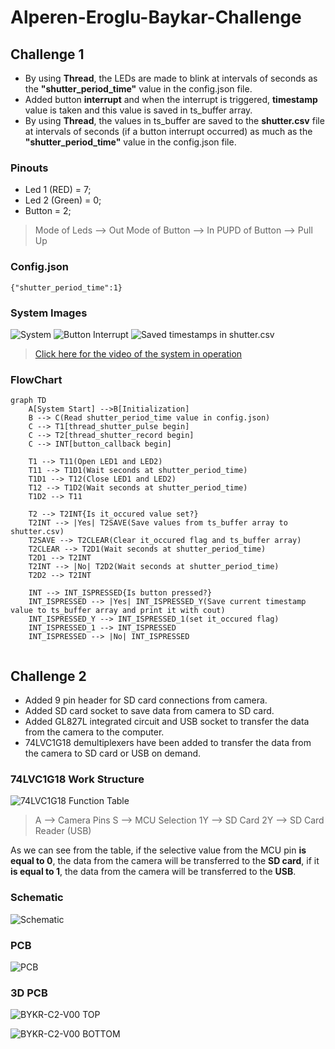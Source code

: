 
# Alperen-Eroglu-Baykar-Challenge
## Challenge 1
- By using **Thread**, the LEDs are made to blink at intervals of seconds as the **"shutter_period_time"** value in the config.json file.
- Added button **interrupt** and when the interrupt is triggered, **timestamp** value is taken and this value is saved in ts_buffer array.
- By using **Thread**, the values in ts_buffer are saved to the **shutter.csv** file at intervals of seconds (if a button interrupt occurred) as much as the **"shutter_period_time"** value in the config.json file.

### Pinouts

- Led 1 (RED) = 7;
- Led 2 (Green) = 0;
- Button = 2;

> Mode of Leds --> Out
> Mode of Button --> In
> PUPD of Button --> Pull Up

### Config.json

    {"shutter_period_time":1}

### System Images

![System](https://i.ibb.co/GPPqQVg/1654244250046.jpg)
![Button Interrupt](https://i.ibb.co/jkR0xM9/1654244250016.jpg)
![Saved timestamps in shutter.csv](https://i.ibb.co/PG6VCc1/1654244249968.jpg)

> [Click here for the video of the system in operation](https://s8.gifyu.com/images/ezgif-3-93caae81eb.gif)

### FlowChart
```mermaid
graph TD
    A[System Start] -->B[Initialization]
    B --> C(Read shutter_period_time value in config.json)
    C --> T1[thread_shutter_pulse begin]
    C --> T2[thread_shutter_record begin]
    C --> INT[button_callback begin]

    T1 --> T11(Open LED1 and LED2)
    T11 --> T1D1(Wait seconds at shutter_period_time)
    T1D1 --> T12(Close LED1 and LED2)
    T12 --> T1D2(Wait seconds at shutter_period_time)
    T1D2 --> T11

    T2 --> T2INT{Is it_occured value set?}
    T2INT --> |Yes| T2SAVE(Save values from ts_buffer array to shutter.csv)
    T2SAVE --> T2CLEAR(Clear it_occured flag and ts_buffer array)
    T2CLEAR --> T2D1(Wait seconds at shutter_period_time)
    T2D1 --> T2INT
    T2INT --> |No| T2D2(Wait seconds at shutter_period_time)
    T2D2 --> T2INT

    INT --> INT_ISPRESSED{Is button pressed?}
    INT_ISPRESSED --> |Yes| INT_ISPRESSED_Y(Save current timestamp value to ts_buffer array and print it with cout)
    INT_ISPRESSED_Y --> INT_ISPRESSED_1(set it_occured flag)
    INT_ISPRESSED_1 --> INT_ISPRESSED
    INT_ISPRESSED --> |No| INT_ISPRESSED
    
```

## Challenge 2

- Added 9 pin header for SD card connections from camera.
- Added SD card socket to save data from camera to SD card.
- Added GL827L integrated circuit and USB socket to transfer the data from the camera to the computer.
- 74LVC1G18 demultiplexers have been added to transfer the data from the camera to SD card or USB on demand.

### 74LVC1G18 Work Structure

![74LVC1G18 Function Table](https://i.ibb.co/sRHkNQJ/74-LVC1-G18-FT.png)

> A --> Camera Pins
> S --> MCU Selection
> 1Y --> SD Card
> 2Y --> SD Card Reader (USB)

As we can see from the table, if the selective value from the MCU pin **is equal to 0**, the data from the camera will be transferred to the **SD card**, if it **is equal to 1**, the data from the camera will be transferred to the **USB**.

### Schematic

![Schematic](https://i.ibb.co/S5JK3Ft/BYKR-C2-V00-SCHEMATIC.jpg)

### PCB

![PCB](https://i.ibb.co/1Mdy0rn/BYKR-C2-V00-PCB-page-0001.jpg)

### 3D PCB

![BYKR-C2-V00 TOP](https://i.ibb.co/LdnB4Q1/1.png)

![BYKR-C2-V00 BOTTOM](https://i.ibb.co/cr9c7gD/2.png)

